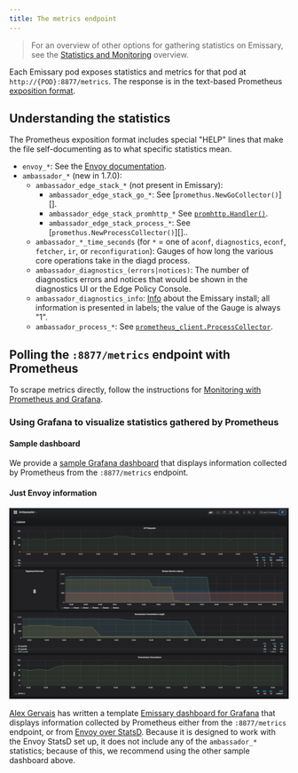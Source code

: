 ```yaml
---
title: The metrics endpoint
---
```


> For an overview of other options for gathering statistics on
> Emissary, see the [Statistics and Monitoring](../) overview.

Each Emissary pod exposes statistics and metrics for that pod at
`http://{POD}:8877/metrics`.  The response is in the text-based
Prometheus [exposition format][].

[exposition format]: https://prometheus.io/docs/instrumenting/exposition_formats/

## Understanding the statistics

The Prometheus exposition format includes special "HELP" lines that
make the file self-documenting as to what specific statistics mean.

<!--

  TODO(lukeshu): Go in to more detail about Envoy's statistics; the
  discoverability of them in Envoy's docs is really bad.  The best
  thing to grep for in envoy.git is:

     git grep -E ', *(Gauge|Counter|Histogram) *,' docs

-->

- `envoy_*`: See the [Envoy documentation][`GET /stats/prometheus`].
- `ambassador_*` (new in 1.7.0):
  - `ambassador_edge_stack_*` (not present in Emissary):
    - `ambassador_edge_stack_go_*`: See [`promethus.NewGoCollector()`][].
    - `ambassador_edge_stack_promhttp_*` See [`promhttp.Handler()`][].
    - `ambassador_edge_stack_process_*`: See [`promethus.NewProcessCollector()`][]..
  - `ambassador_*_time_seconds` (for `*` = one of `aconf`, `diagnostics`, `econf`, `fetcher`, `ir`, or `reconfiguration`):
    Gauges of how long the various core operations take in the diagd
    process.
  - `ambassador_diagnostics_(errors|notices)`: The number of
    diagnostics errors and notices that would be shown in the
    diagnostics UI or the Edge Policy Console.
  - `ambassador_diagnostics_info`: [Info][`prometheus_client.Info`]
    about the Emissary install; all information is presented in
    labels; the value of the Gauge is always "1".
  - `ambassador_process_*`: See [`prometheus_client.ProcessCollector`][].

[`GET /stats/prometheus`]: https://www.envoyproxy.io/docs/envoy/v1.15.0/operations/admin.html#get--stats-prometheus
[`prometheus.NewProcessCollector`]: https://godoc.org/github.com/prometheus/client_golang/prometheus#NewProcessCollector
[`prometheus.NewGoCollector`]: https://godoc.org/github.com/prometheus/client_golang/prometheus#NewGoCollector
[`promhttp.Handler()`]: https://godoc.org/github.com/prometheus/client_golang/prometheus/promhttp#Handler
[`prometheus_client.Info`]: https://github.com/prometheus/client_python#info
[`prometheus_client.ProcessCollector`]: https://github.com/prometheus/client_python#process-collector

## Polling the `:8877/metrics` endpoint with Prometheus

To scrape metrics directly, follow the instructions for [Monitoring
with Prometheus and Grafana](../../../../howtos/prometheus).

### Using Grafana to visualize statistics gathered by Prometheus

#### Sample dashboard

We provide a [sample Grafana dashboard](https://grafana.com/grafana/dashboards/4698-ambassador-edge-stack/)
that displays information collected by Prometheus from the
`:8877/metrics` endpoint.


#### Just Envoy information

![Screenshot of a Grafana dashboard that displays just information from Envoy](../../../images/grafana.png)

[Alex Gervais][] has written a template [Emissary dashboard for
Grafana][] that displays information collected by Prometheus either
from the `:8877/metrics` endpoint, or from [Envoy over
StatsD][envoy-statsd-prometheus].  Because it is designed to work with
the Envoy StatsD set up, it does not include any of the `ambassador_*`
statistics; because of this, we recommend using the other sample
dashboard above.

[Alex Gervais]: https://twitter.com/alex_gervais
[Emissary dashboard for Grafana]: https://grafana.com/grafana/dashboards/4698-ambassador-edge-stack/
[envoy-statsd-prometheus]: ../envoy-statsd#using-prometheus-statsd-exporter-as-the-statsd-sink
